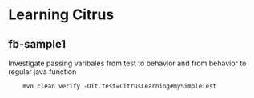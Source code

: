 # Learning Citrus

## fb-sample1
Investigate passing varibales from test to behavior and from behavior to regular java function
````
    mvn clean verify -Dit.test=CitrusLearning#mySimpleTest
````

